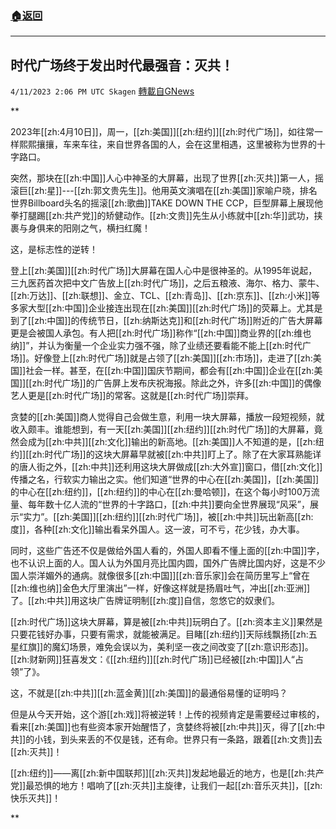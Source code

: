 ###  [:house:返回](README.md)
---


## 时代广场终于发出时代最强音：灭共！
`4/11/2023 2:06 PM UTC Skagen` [轉載自GNews](https://gnews.org/articles/1085414)

**

2023年[[zh:4月10日]]，周一，[[zh:美国]][[zh:纽约]][[zh:时代广场]]，如往常一样熙熙攘攘，车来车往，来自世界各国的人，会在这里相遇，这里被称为世界的十字路口。

  

突然，那块在[[zh:中国]]人心中神圣的大屏幕，出现了世界[[zh:灭共]]第一人，摇滚巨[[zh:星]]---[[zh:郭文贵先生]]。他用英文演唱在[[zh:美国]]家喻户晓，排名世界Billboard头名的摇滚[[zh:歌曲]]TAKE DOWN THE CCP，巨型屏幕上展现他拳打腿踢[[zh:共产党]]的矫健动作。[[zh:文贵]]先生从小练就中[[zh:华]]武功，挟裹与身俱来的阳刚之气，横扫红魔！

  

这，是标志性的逆转！

  

登上[[zh:美国]][[zh:时代广场]]大屏幕在国人心中是很神圣的。从1995年说起，三九医药首次把中文广告放上[[zh:时代广场]]，之后五粮液、海尔、格力、蒙牛、[[zh:万达]]、[[zh:联想]]、金立、TCL、[[zh:青岛]]、[[zh:京东]]、[[zh:小米]]等多家大型[[zh:中国]]企业接连出现在[[zh:美国]][[zh:时代广场]]的荧幕上。尤其是到了[[zh:中国]]的传统节日，[[zh:纳斯达克]]和[[zh:时代广场]]附近的广告大屏幕更是会被国人承包。有人把[[zh:时代广场]]称作“[[zh:中国]]商业界的[[zh:维也纳]]”，并认为衡量一个企业实力强不强，除了业绩还要看能不能上[[zh:时代广场]]。好像登上[[zh:时代广场]]就是占领了[[zh:美国]][[zh:市场]]，走进了[[zh:美国]]社会一样。甚至，在[[zh:中国]]国庆节期间，都会有[[zh:中国]]企业在[[zh:美国]][[zh:时代广场]]的广告屏上发布庆祝海报。除此之外，许多[[zh:中国]]的偶像艺人更是[[zh:时代广场]]的常客。这就是[[zh:时代广场]]崇拜。

  

贪婪的[[zh:美国]]商人觉得自己会做生意，利用一块大屏幕，播放一段短视频，就收入颇丰。谁能想到，有一天[[zh:美国]][[zh:纽约]][[zh:时代广场]]的大屏幕，竟然会成为[[zh:中共]][[zh:文化]]输出的新高地。[[zh:美国]]人不知道的是，[[zh:纽约]][[zh:时代广场]]的这块大屏幕早就被[[zh:中共]]盯上了。除了在大家耳熟能详的唐人街之外，[[zh:中共]]还利用这块大屏做成[[zh:大外宣]]窗口，借[[zh:文化]]传播之名，行软实力输出之实。他们知道“世界的中心在[[zh:美国]]，[[zh:美国]]的中心在[[zh:纽约]]，[[zh:纽约]]的中心在[[zh:曼哈顿]]，在这个每小时100万流量、每年数十亿人流的“世界的十字路口，[[zh:中共]]要向全世界展现“风采”，展示“实力”。[[zh:美国]][[zh:纽约]][[zh:时代广场]]，被[[zh:中共]]玩出新高[[zh:度]]，各种[[zh:文化]]输出看呆外国人。这一波，可不亏，花少钱，办大事。

  

同时，这些广告还不仅是做给外国人看的，外国人即看不懂上面的[[zh:中国]]字，也不认识上面的人。国人认为外国月亮比国内圆，国外广告牌比国内好，这是不少国人崇洋媚外的通病。就像很多[[zh:中国]][[zh:音乐家]]会在简历里写上“曾在[[zh:维也纳]]金色大厅里演出”一样，好像这样就是扬眉吐气，冲出[[zh:亚洲]]了。[[zh:中共]]用这块广告牌证明制[[zh:度]]自信，忽悠它的奴隶们。

  

[[zh:时代广场]]这块大屏幕，算是被[[zh:中共]]玩明白了。[[zh:资本主义]]果然是只要花钱好办事，只要有需求，就能被满足。目睹[[zh:纽约]]天际线飘扬[[zh:五星红旗]]的魔幻场景，难免会误以为，美利坚一夜之间改变了[[zh:意识形态]]。[[zh:财新网]]狂喜发文：《[[zh:纽约]][[zh:时代广场]]已经被[[zh:中国]]人“占领”了》。

  

这，不就是[[zh:中共]][[zh:蓝金黄]][[zh:美国]]的最通俗易懂的证明吗？

  

但是从今天开始，这个游[[zh:戏]]将被逆转！上传的视频肯定是需要经过审核的，看来[[zh:美国]]也有些资本家开始醒悟了，贪婪终将被[[zh:中共]]灭，得了[[zh:中共]]的小钱，到头来丢的不仅是钱，还有命。世界只有一条路，跟着[[zh:文贵]]去[[zh:灭共]]！


[[zh:纽约]]——离[[zh:新中国联邦]][[zh:灭共]]发起地最近的地方，也是[[zh:共产党]]最恐惧的地方！唱响了[[zh:灭共]]主旋律，让我们一起[[zh:音乐灭共]]，[[zh:快乐灭共]]！

**
